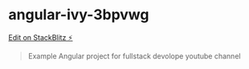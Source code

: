 # angular-ivy-3bpvwg

[Edit on StackBlitz ⚡️](https://stackblitz.com/edit/angular-ivy-3bpvwg)

>Example Angular project for fullstack devolope youtube channel
